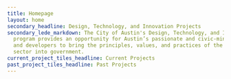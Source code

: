```yaml
---
title: Homepage
layout: home
secondary_headline: Design, Technology, and Innovation Projects
secondary_lede_markdown: The City of Austin's Design, Technology, and Innovation Fellows
  program provides an opportunity for Austin’s passionate and civic-minded designers
  and developers to bring the principles, values, and practices of the technology
  sector into government.
current_project_tiles_headline: Current Projects
past_project_tiles_headline: Past Projects
---
```


